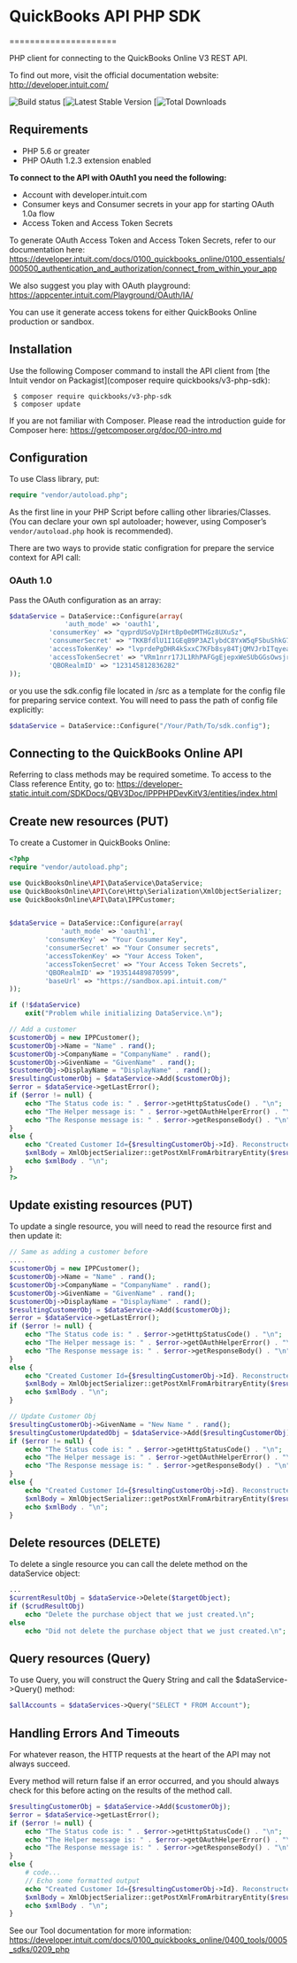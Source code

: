 # QuickBooks API PHP SDK
=====================

PHP client for connecting to the QuickBooks Online V3 REST API.

To find out more, visit the official documentation website:
http://developer.intuit.com/

![Build status](https://travis-ci.org/intuit/QuickBooks-V3-PHP-SDK.svg?branch=master)
[![Latest Stable Version]((https://poser.pugx.org/quickbooks/v3-php-sdk/v/stable))
[![Total Downloads]((https://poser.pugx.org/quickbooks/v3-php-sdk/downloads)](https://packagist.org/packages/quickbooks/v3-php-sdk))

Requirements
------------

- PHP 5.6 or greater
- PHP OAuth 1.2.3 extension enabled

**To connect to the API with OAuth1 you need the following:**

- Account with developer.intuit.com
- Consumer keys and Consumer secrets in your app for starting OAuth 1.0a flow
- Access Token and Access Token Secrets

To generate OAuth Access Token and Access Token Secrets, refer to our documentation here: https://developer.intuit.com/docs/0100_quickbooks_online/0100_essentials/000500_authentication_and_authorization/connect_from_within_your_app

We also suggest you play with OAuth playground: 
https://appcenter.intuit.com/Playground/OAuth/IA/

You can use it generate access tokens for either QuickBooks Online production or sandbox. 


Installation
------------

Use the following Composer command to install the
API client from [the Intuit vendor on Packagist](composer require quickbooks/v3-php-sdk):

~~~shell
 $ composer require quickbooks/v3-php-sdk
 $ composer update
~~~

If you are not familiar with Composer. Please read the introduction guide for Composer here:
https://getcomposer.org/doc/00-intro.md

Configuration
-------------

To use Class library, put: 

~~~php
require "vendor/autoload.php";
~~~

As the first line in your PHP Script before calling other libraries/Classes.
(You can declare your own spl autoloader; however, using Composer’s `vendor/autoload.php` hook is recommended).

There are two ways to provide static configration for prepare the service context for API call:

### OAuth 1.0
Pass the OAuth configuration as an array:
~~~php
$dataService = DataService::Configure(array(
         	  'auth_mode' => 'oauth1',
		  'consumerKey' => "qyprdUSoVpIHrtBp0eDMTHGz8UXuSz",
		  'consumerSecret' => "TKKBfdlU1I1GEqB9P3AZlybdC8YxW5qFSbuShkG7",
		  'accessTokenKey' => "lvprdePgDHR4kSxxC7KFb8sy84TjQMVJrbITqyeaRAwBrLuq",
		  'accessTokenSecret' => "VRm1nrr17JL1RhPAFGgEjepxWeSUbGGsOwsjrKLP",
		  'QBORealmID' => "123145812836282"
));
~~~

or you use the sdk.config file located in /src as a template for the config file for preparing service context. You will need to pass the path of config file explicitly:
~~~php
$dataService = DataService::Configure("/Your/Path/To/sdk.config");
~~~

Connecting to the QuickBooks Online API
-----------------------
Referring to class methods may be required sometime. To access to the Class reference Entity, go to:
https://developer-static.intuit.com/SDKDocs/QBV3Doc/IPPPHPDevKitV3/entities/index.html

Create new resources (PUT)
-----------------------------------------
To create a Customer in QuickBooks Online:

~~~php
<?php
require "vendor/autoload.php";

use QuickBooksOnline\API\DataService\DataService;
use QuickBooksOnline\API\Core\Http\Serialization\XmlObjectSerializer;
use QuickBooksOnline\API\Data\IPPCustomer;


$dataService = DataService::Configure(array(
	         'auth_mode' => 'oauth1',
		 'consumerKey' => "Your Cosumer Key",
		 'consumerSecret' => "Your Consumer secrets",
		 'accessTokenKey' => "Your Access Token",
		 'accessTokenSecret' => "Your Access Token Secrets",
		 'QBORealmID' => "193514489870599",
		 'baseUrl' => "https://sandbox.api.intuit.com/"
));

if (!$dataService)
	exit("Problem while initializing DataService.\n");

// Add a customer
$customerObj = new IPPCustomer();
$customerObj->Name = "Name" . rand();
$customerObj->CompanyName = "CompanyName" . rand();
$customerObj->GivenName = "GivenName" . rand();
$customerObj->DisplayName = "DisplayName" . rand();
$resultingCustomerObj = $dataService->Add($customerObj);
$error = $dataService->getLastError();
if ($error != null) {
    echo "The Status code is: " . $error->getHttpStatusCode() . "\n";
    echo "The Helper message is: " . $error->getOAuthHelperError() . "\n";
    echo "The Response message is: " . $error->getResponseBody() . "\n";
}
else {
    echo "Created Customer Id={$resultingCustomerObj->Id}. Reconstructed response body:\n\n";
    $xmlBody = XmlObjectSerializer::getPostXmlFromArbitraryEntity($resultingCustomerObj, $urlResource);
    echo $xmlBody . "\n";
}
?>
~~~


Update existing resources (PUT)
---------------------------------
To update a single resource, you will need to read the resource first and then update it:
~~~php
// Same as adding a customer before
....
$customerObj = new IPPCustomer();
$customerObj->Name = "Name" . rand();
$customerObj->CompanyName = "CompanyName" . rand();
$customerObj->GivenName = "GivenName" . rand();
$customerObj->DisplayName = "DisplayName" . rand();
$resultingCustomerObj = $dataService->Add($customerObj);
$error = $dataService->getLastError();
if ($error != null) {
    echo "The Status code is: " . $error->getHttpStatusCode() . "\n";
    echo "The Helper message is: " . $error->getOAuthHelperError() . "\n";
    echo "The Response message is: " . $error->getResponseBody() . "\n";
}
else {
    echo "Created Customer Id={$resultingCustomerObj->Id}. Reconstructed response body:\n\n";
    $xmlBody = XmlObjectSerializer::getPostXmlFromArbitraryEntity($resultingCustomerObj, $urlResource);
    echo $xmlBody . "\n";
}

// Update Customer Obj
$resultingCustomerObj->GivenName = "New Name " . rand();
$resultingCustomerUpdatedObj = $dataService->Add($resultingCustomerObj);
if ($error != null) {
    echo "The Status code is: " . $error->getHttpStatusCode() . "\n";
    echo "The Helper message is: " . $error->getOAuthHelperError() . "\n";
    echo "The Response message is: " . $error->getResponseBody() . "\n";
}
else {
    echo "Created Customer Id={$resultingCustomerObj->Id}. Reconstructed response body:\n\n";
    $xmlBody = XmlObjectSerializer::getPostXmlFromArbitraryEntity($resultingCustomerObj, $urlResource);
    echo $xmlBody . "\n";
}
~~~


Delete resources (DELETE)
-------------------------------------------
To delete a single resource you can call the delete method on the dataService object:

~~~php
...
$currentResultObj = $dataService->Delete($targetObject);
if ($crudResultObj)
	echo "Delete the purchase object that we just created.\n";
else
	echo "Did not delete the purchase object that we just created.\n";

~~~


Query resources (Query)
-------------------------------------------
To use Query, you will construct the Query String and call the $dataService->Query() method:
~~~php
$allAccounts = $dataServices->Query("SELECT * FROM Account");
~~~

Handling Errors And Timeouts
----------------------------
For whatever reason, the HTTP requests at the heart of the API may not always
succeed.

Every method will return false if an error occurred, and you should always
check for this before acting on the results of the method call.

~~~php
$resultingCustomerObj = $dataService->Add($customerObj);
$error = $dataService->getLastError();
if ($error != null) {
    echo "The Status code is: " . $error->getHttpStatusCode() . "\n";
    echo "The Helper message is: " . $error->getOAuthHelperError() . "\n";
    echo "The Response message is: " . $error->getResponseBody() . "\n";
}
else {
    # code...
    // Echo some formatted output
    echo "Created Customer Id={$resultingCustomerObj->Id}. Reconstructed response body:\n\n";
    $xmlBody = XmlObjectSerializer::getPostXmlFromArbitraryEntity($resultingCustomerObj, $urlResource);
    echo $xmlBody . "\n";
}
~~~

See our Tool documentation for more information: https://developer.intuit.com/docs/0100_quickbooks_online/0400_tools/0005_sdks/0209_php



